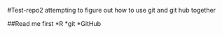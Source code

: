 #Test-repo2
attempting to figure out how to use git and git hub together

##Read me first
*R
*git
*GitHub
